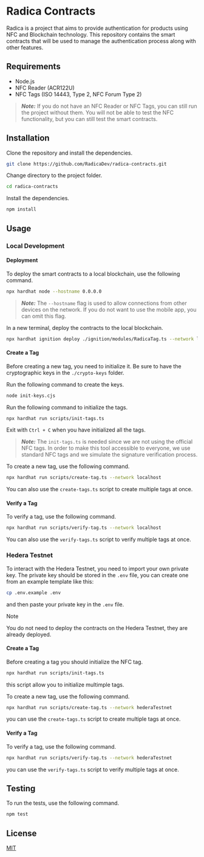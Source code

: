 # Radica Contracts

Radica is a project that aims to provide authentication for products using NFC and Blockchain technology. This repository contains the smart contracts that will be used to manage the authentication process along with other features.

## Requirements

- Node.js
- NFC Reader (ACR122U)
- NFC Tags (ISO 14443, Type 2, NFC Forum Type 2)

> **_Note:_** If you do not have an NFC Reader or NFC Tags, you can still run the project without them. You will not be able to test the NFC functionality, but you can still test the smart contracts.

## Installation

Clone the repository and install the dependencies.

```bash
git clone https://github.com/RadicaDev/radica-contracts.git

```

Change directory to the project folder.

```bash
cd radica-contracts
```

Install the dependencies.
```bash
npm install 
```

## Usage

### Local Development

#### Deployment

To deploy the smart contracts to a local blockchain, use the following command.

```bash
npx hardhat node --hostname 0.0.0.0
```

> **_Note:_** The `--hostname` flag is used to allow connections from other devices on the network. If you do not want to use the mobile app, you can omit this flag.

In a new terminal, deploy the contracts to the local blockchain.

```bash
npx hardhat ignition deploy ./ignition/modules/RadicaTag.ts --network localhost
```

#### Create a Tag

Before creating a new tag, you need to initialize it. Be sure to have the cryptographic keys in the `./crypto-keys` folder.

Run the following command to create the keys.
```bash
node init-keys.cjs
```

Run the following command to initialize the tags.
```bash
npx hardhat run scripts/init-tags.ts
```
Exit with `Ctrl + C` when you have initialized all the tags.

> **_Note:_** The `init-tags.ts` is needed since we are not using the official NFC tags. In order to make this tool accessible to everyone, we use standard NFC tags and we simulate the signature verification process.

To create a new tag, use the following command.

```bash
npx hardhat run scripts/create-tag.ts --network localhost
```

You can also use the `create-tags.ts` script to create multiple tags at once.

#### Verify a Tag

To verify a tag, use the following command.

```bash
npx hardhat run scripts/verify-tag.ts --network localhost
```

You can also use the `verify-tags.ts` script to verify multiple tags at once.

### Hedera Testnet

To interact with the Hedera Testnet, you need to import your own private key. The private key should be stored in the `.env` file, you can create one from an example template like this:

```bash
cp .env.example .env
```

and then paste your private key in the `.env` file.

> [!NOTE]
> You do not need to deploy the contracts on the Hedera Testnet, they are already deployed.

#### Create a Tag

Before creating a tag you should initialize the NFC tag.

```bash
npx hardhat run scripts/init-tags.ts
```

this script allow you to initialize multimple tags.

To create a new tag, use the following command.

```bash
npx hardhat run scripts/create-tag.ts --network hederaTestnet
```

you can use the `create-tags.ts` script to create multiple tags at once.

#### Verify a Tag

To verify a tag, use the following command.

```bash
npx hardhat run scripts/verify-tag.ts --network hederaTestnet
```

you can use the `verify-tags.ts` script to verify multiple tags at once.

## Testing

To run the tests, use the following command.

```bash
npm test
```

## License

[MIT](./LICENSE)
